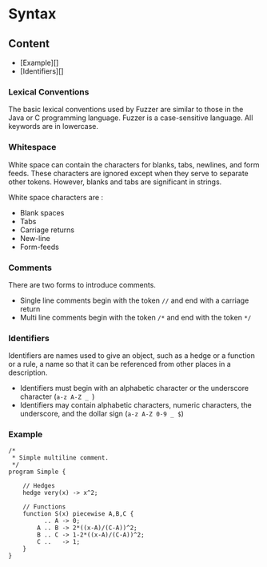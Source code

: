 Syntax
======

Content
-------
* [Example][]
* [Identifiers][]

### Lexical Conventions ###
The basic lexical conventions used by Fuzzer are similar to those in
the Java or C programming language. Fuzzer is a case-sensitive
language. All keywords are in lowercase.

### Whitespace ###
White space can contain the characters for blanks, tabs, newlines, and
form feeds. These characters are ignored except when they serve to
separate other tokens. However, blanks and tabs are significant in
strings.

White space characters are :

* Blank spaces
* Tabs
* Carriage returns
* New-line
* Form-feeds

### Comments ###
There are two forms to introduce comments.

* Single line comments begin with the token `//` and end with a carriage
return 
* Multi line comments begin with the token `/*` and end with the
token `*/`

### Identifiers ###
Identifiers are names used to give an object, such as a hedge or a
function or a rule, a name so that it can be referenced from other
places in a description.

* Identifiers must begin with an alphabetic character or the
underscore character (`a-z A-Z _ `)
* Identifiers may contain alphabetic characters, numeric characters,
the underscore, and the dollar sign (`a-z A-Z 0-9 _ $`)


### Example ###

```
/*
 * Simple multiline comment.
 */
program Simple {

    // Hedges
    hedge very(x) -> x^2;

    // Functions
    function S(x) piecewise A,B,C {
          .. A -> 0;
        A .. B -> 2*((x-A)/(C-A))^2;
        B .. C -> 1-2*((x-A)/(C-A))^2;
        C ..   -> 1;
    }
}
```
